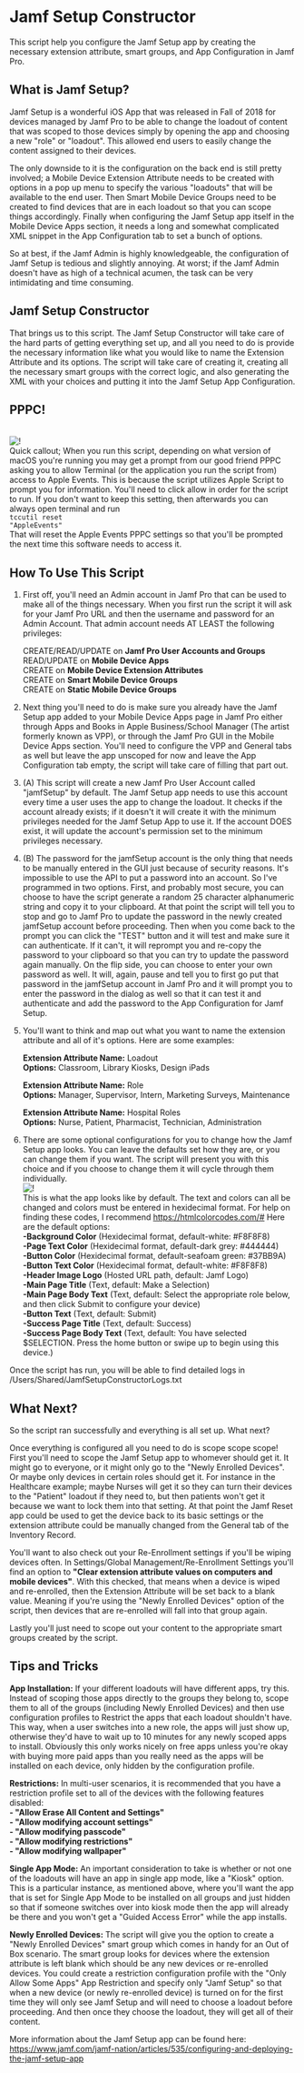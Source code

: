 # Jamf Setup Constructor
This script help you configure the Jamf Setup app by creating the necessary extension attribute, smart groups, and App Configuration in Jamf Pro.

What is Jamf Setup?
----------
Jamf Setup is a wonderful iOS App that was released in Fall of 2018 for devices managed by Jamf Pro to be able to change the loadout of content that was scoped to those devices simply by opening the app and choosing a new "role" or "loadout". This allowed end users to easily change the content assigned to their devices.

The only downside to it is the configuration on the back end is still pretty involved; a Mobile Device Extension Attribute needs to be created with options in a pop up menu to specify the various "loadouts" that will be available to the end user. Then Smart Mobile Device Groups need to be created to find devices that are in each loadout so that you can scope things accordingly. Finally when configuring the Jamf Setup app itself in the Mobile Device Apps section, it needs a long and somewhat complicated XML snippet in the App Configuration tab to set a bunch of options.

So at best, if the Jamf Admin is highly knowledgeable, the configuration of Jamf Setup is tedious and slightly annoying. At worst; if the Jamf Admin doesn't have as high of a technical acumen, the task can be very intimidating and time consuming.

Jamf Setup Constructor
----------
That brings us to this script. The Jamf Setup Constructor will take care of the hard parts of getting everything set up, and all you need to do is provide the necessary information like what you would like to name the Extension Attribute and its options. The script will take care of creating it, creating all the necessary smart groups with the correct logic, and also generating the XML with your choices and putting it into the Jamf Setup App Configuration.

PPPC!
--------
<br>![!](https://i.ibb.co/4FQtrRs/Screen-Shot-2019-07-26-at-10-48-19-AM.png "PPPC Prompt for Apple Events")
<br>Quick callout; When you run this script, depending on what version of macOS you're running you may get a prompt from our good friend PPPC asking you to allow Terminal (or the application you run the script from) access to Apple Events. This is because the script utilizes Apple Script to prompt you for information. You'll need to click allow in order for the script to run. If you don't want to keep this setting, then afterwards you can always open terminal and run 
<br><code>tccutil reset "AppleEvents"</code><br>
That will reset the Apple Events PPPC settings so that you'll be prompted the next time this software needs to access it.

How To Use This Script
----------
1. First off, you'll need an Admin account in Jamf Pro that can be used to make all of the things necessary. When you first run the script it will ask for your Jamf Pro URL and then the username and password for an Admin Account. That admin account needs AT LEAST the following privileges:<p>CREATE/READ/UPDATE on **Jamf Pro User Accounts and Groups**<br>READ/UPDATE on **Mobile Device Apps**<br>CREATE on **Mobile Device Extension Attributes**<br>CREATE on **Smart Mobile Device Groups**<br>CREATE on **Static Mobile Device Groups**

2. Next thing you'll need to do is make sure you already have the Jamf Setup app added to your Mobile Device Apps page in Jamf Pro either through Apps and Books in Apple Business/School Manager (The artist formerly known as VPP), or through the Jamf Pro GUI in the Mobile Device Apps section. You'll need to configure the VPP and General tabs as well but leave the app unscoped for now and leave the App Configuration tab empty, the script will take care of filling that part out.

3. (A) This script will create a new Jamf Pro User Account called "jamfSetup" by default. The Jamf Setup app needs to use this account every time a user uses the app to change the loadout. It checks if the account already exists; if it doesn't it will create it with the minimum privileges needed for the Jamf Setup App to use it. If the account DOES exist, it will update the account's permission set to the minimum privileges necessary.

3. (B) The password for the jamfSetup account is the only thing that needs to be manually entered in the GUI just because of security reasons. It's impossible to use the API to put a password into an account. So I've programmed in two options. First, and probably most secure, you can choose to have the script generate a random 25 character alphanumeric string and copy it to your clipboard. At that point the script will tell you to stop and go to Jamf Pro to update the password in the newly created jamfSetup account before proceeding. Then when you come back to the prompt you can click the "TEST" button and it will test and make sure it can authenticate. If it can't, it will reprompt you and re-copy the password to your clipboard so that you can try to update the password again manually. On the flip side, you can choose to enter your own password as well. It will, again, pause and tell you to first go put that password in the jamfSetup account in Jamf Pro and it will prompt you to enter the password in the dialog as well so that it can test it and authenticate and add the password to the App Configuration for Jamf Setup.

4. You'll want to think and map out what you want to name the extension attribute and all of it's options. Here are some examples:<p>**Extension Attribute Name:** Loadout<br>**Options:** Classroom, Library Kiosks, Design iPads<p>**Extension Attribute Name:** Role<br>**Options:** Manager, Supervisor, Intern, Marketing Surveys, Maintenance<p>**Extension Attribute Name:** Hospital Roles<br>**Options:** Nurse, Patient, Pharmacist, Technician, Administration
  
5. There are some optional configurations for you to change how the Jamf Setup app looks. You can leave the defaults set how they are, or you can change them if you want. The script will present you with this choice and if you choose to change them it will cycle through them individually.
<br>![!](https://nation-cdn-resources.jamf.com/3d4ac144a6b946c3add11d578831beba "The default colors and text of Jamf Setup")
<br>This is what the app looks like by default. The text and colors can all be changed and colors must be entered in hexidecimal format. For help on finding these codes, I recommend https://htmlcolorcodes.com/#
Here are the default options:<br>**-Background Color** (Hexidecimal format, default-white: #F8F8F8)<br>**-Page Text Color** (Hexidecimal format, default-dark grey: #444444)<br>**-Button Color** (Hexidecimal format, default-seafoam green: #37BB9A)<br>**-Button Text Color** (Hexidecimal format, default-white: #F8F8F8)<br>**-Header Image Logo** (Hosted URL path, default: Jamf Logo)<br>**-Main Page Title** (Text, default: Make a Selection)<br>**-Main Page Body Text** (Text, default: Select the appropriate role below, and then click Submit to configure your device)<br>**-Button Text** (Text, default: Submit)<br>**-Success Page Title** (Text, default: Success)<br>**-Success Page Body Text** (Text, default: You have selected $SELECTION. Press the home button or swipe up to begin using this device.)

Once the script has run, you will be able to find detailed logs in /Users/Shared/JamfSetupConstructorLogs.txt

What Next?
--------
So the script ran successfully and everything is all set up. What next?

Once everything is configured all you need to do is scope scope scope! First you'll need to scope the Jamf Setup app to whomever should get it. It might go to everyone, or it might only go to the "Newly Enrolled Devices". Or maybe only devices in certain roles should get it. For instance in the Healthcare example; maybe Nurses will get it so they can turn their devices to the "Patient" loadout if they need to, but then patients won't get it because we want to lock them into that setting. At that point the Jamf Reset app could be used to get the device back to its basic settings or the extension attribute could be manually changed from the General tab of the Inventory Record.

You'll want to also check out your Re-Enrollment settings if you'll be wiping devices often. In Settings/Global Management/Re-Enrollment Settings you'll find an option to **"Clear extension attribute values on computers and mobile devices"**. With this checked, that means when a device is wiped and re-enrolled, then the Extension Attribute will be set back to a blank value. Meaning if you're using the "Newly Enrolled Devices" option of the script, then devices that are re-enrolled will fall into that group again.

Lastly you'll just need to scope out your content to the appropriate smart groups created by the script.

Tips and Tricks
----------
**App Installation:** If your different loadouts will have different apps, try this. Instead of scoping those apps directly to the groups they belong to, scope them to all of the groups (including Newly Enrolled Devices) and then use configuration profiles to Restrict the apps that each loadout shouldn't have. This way, when a user switches into a new role, the apps will just show up, otherwise they'd have to wait up to 10 minutes for any newly scoped apps to install. Obviously this only works nicely on free apps unless you're okay with buying more paid apps than you really need as the apps will be installed on each device, only hidden by the configuration profile.

**Restrictions:** In multi-user scenarios, it is recommended that you have a restriction profile set to all of the devices with the following features disabled:<br>**- "Allow Erase All Content and Settings"<br>- "Allow modifying account settings"<br>- "Allow modifying passcode"<br>- "Allow modifying restrictions"<br>- "Allow modifying wallpaper"**

**Single App Mode:** An important consideration to take is whether or not one of the loadouts will have an app in single app mode, like a "Kiosk" option. This is a particular instance, as mentioned above, where you'll want the app that is set for Single App Mode to be installed on all groups and just hidden so that if someone switches over into kiosk mode then the app will already be there and you won't get a "Guided Access Error" while the app installs.

**Newly Enrolled Devices:** The script will give you the option to create a "Newly Enrolled Devices" smart group which comes in handy for an Out of Box scenario. The smart group looks for devices where the extension attribute is left blank which should be any new devices or re-enrolled devices. You could create a restriction configuration profile with the "Only Allow Some Apps" App Restriction and specify only "Jamf Setup" so that when a new device (or newly re-enrolled device) is turned on for the first time they will only see Jamf Setup and will need to choose a loadout before proceeding. And then once they choose the loadout, they will get all of their content.

More information about the Jamf Setup app can be found here: https://www.jamf.com/jamf-nation/articles/535/configuring-and-deploying-the-jamf-setup-app
